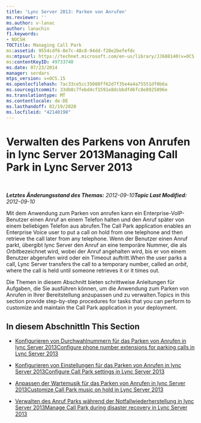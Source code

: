 ```yaml
---
title: 'Lync Server 2013: Parken von Anrufen'
ms.reviewer: ''
ms.author: v-lanac
author: lanachin
f1.keywords:
- NOCSH
TOCTitle: Managing Call Park
ms:assetid: 9554cdf6-8e7c-48c8-94dd-f28e2befefdc
ms:mtpsurl: https://technet.microsoft.com/en-us/library/JJ688140(v=OCS.15)
ms:contentKeyID: 49733740
ms.date: 07/23/2014
manager: serdars
mtps_version: v=OCS.15
ms.openlocfilehash: 7ac33ce5cc35080ff62d7f35e4a4a75551df0b6a
ms.sourcegitcommit: 33db8c7febd4cf1591e8dcbbdfd6fc8e8925896e
ms.translationtype: MT
ms.contentlocale: de-DE
ms.lasthandoff: 02/19/2020
ms.locfileid: "42140198"
---
```

<div data-xmlns="http://www.w3.org/1999/xhtml">

<div class="topic" data-xmlns="http://www.w3.org/1999/xhtml" data-msxsl="urn:schemas-microsoft-com:xslt" data-cs="http://msdn.microsoft.com/">

<div data-asp="https://msdn2.microsoft.com/asp">

# <a name="managing-call-park-in-lync-server-2013"></a><span data-ttu-id="8a857-102">Verwalten des Parkens von Anrufen in lync Server 2013</span><span class="sxs-lookup"><span data-stu-id="8a857-102">Managing Call Park in Lync Server 2013</span></span>

</div>

<div id="mainSection">

<div id="mainBody">

<span> </span>

<span data-ttu-id="8a857-103">_**Letztes Änderungsstand des Themas:** 2012-09-10_</span><span class="sxs-lookup"><span data-stu-id="8a857-103">_**Topic Last Modified:** 2012-09-10_</span></span>

<span data-ttu-id="8a857-104">Mit dem Anwendung zum Parken von anrufen kann ein Enterprise-VoIP-Benutzer einen Anruf an einem Telefon halten und den Anruf später von einem beliebigen Telefon aus abrufen.</span><span class="sxs-lookup"><span data-stu-id="8a857-104">The Call Park application enables an Enterprise Voice user to put a call on hold from one telephone and then retrieve the call later from any telephone.</span></span> <span data-ttu-id="8a857-105">Wenn der Benutzer einen Anruf parkt, übergibt lync Server den Anruf an eine temporäre Nummer, die als *Orbit*bezeichnet wird, wobei der Anruf angehalten wird, bis er von einem Benutzer abgerufen wird oder ein Timeout auftritt.</span><span class="sxs-lookup"><span data-stu-id="8a857-105">When the user parks a call, Lync Server transfers the call to a temporary number, called an *orbit*, where the call is held until someone retrieves it or it times out.</span></span>

<span data-ttu-id="8a857-106">Die Themen in diesem Abschnitt bieten schrittweise Anleitungen für Aufgaben, die Sie ausführen können, um die Anwendung zum Parken von Anrufen in Ihrer Bereitstellung anzupassen und zu verwalten.</span><span class="sxs-lookup"><span data-stu-id="8a857-106">Topics in this section provide step-by-step procedures for tasks that you can perform to customize and maintain the Call Park application in your deployment.</span></span>

<div>

## <a name="in-this-section"></a><span data-ttu-id="8a857-107">In diesem Abschnitt</span><span class="sxs-lookup"><span data-stu-id="8a857-107">In This Section</span></span>

  - [<span data-ttu-id="8a857-108">Konfigurieren von Durchwahlnummern für das Parken von Anrufen in lync Server 2013</span><span class="sxs-lookup"><span data-stu-id="8a857-108">Configure phone number extensions for parking calls in Lync Server 2013</span></span>](lync-server-2013-configure-phone-number-extensions-for-parking-calls.md)

  - [<span data-ttu-id="8a857-109">Konfigurieren von Einstellungen für das Parken von Anrufen in lync Server 2013</span><span class="sxs-lookup"><span data-stu-id="8a857-109">Configure Call Park settings in Lync Server 2013</span></span>](lync-server-2013-configure-call-park-settings.md)

  - [<span data-ttu-id="8a857-110">Anpassen der Wartemusik für das Parken von Anrufen in lync Server 2013</span><span class="sxs-lookup"><span data-stu-id="8a857-110">Customize Call Park music on hold in Lync Server 2013</span></span>](lync-server-2013-customize-call-park-music-on-hold.md)

  - [<span data-ttu-id="8a857-111">Verwalten des Anruf Parks während der Notfallwiederherstellung in lync Server 2013</span><span class="sxs-lookup"><span data-stu-id="8a857-111">Manage Call Park during disaster recovery in Lync Server 2013</span></span>](lync-server-2013-manage-call-park-during-disaster-recovery.md)

</div>

</div>

<span> </span>

</div>

</div>

</div>

